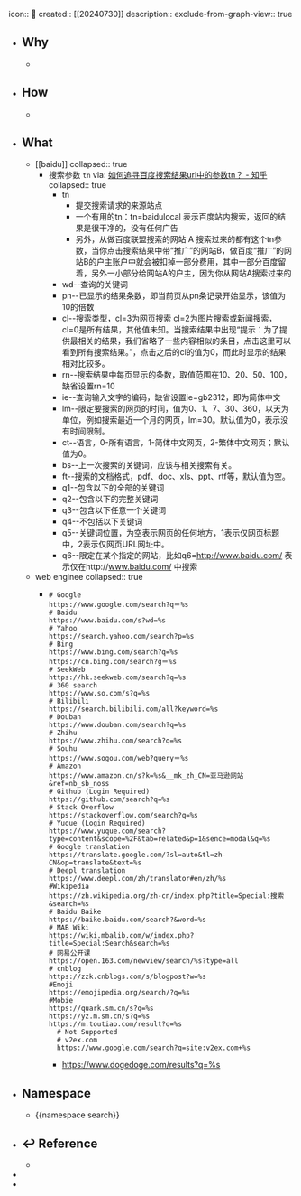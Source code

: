 icon:: 📄
created:: [[20240730]]
description::
exclude-from-graph-view:: true

- ## Why
  -
- ## How
  -
- ## What
  - [[baidu]]
    collapsed:: true
    - 搜索参数 `tn` via: [如何追寻百度搜索结果url中的参数tn？ - 知乎](https://www.zhihu.com/question/20642243/answer/56522791)
      collapsed:: true
      - tn
        - 提交搜索请求的来源站点
        - 一个有用的tn：tn=baidulocal 表示百度站内搜索，返回的结果是很干净的，没有任何广告
        - 另外，从做百度联盟搜索的网站 A 搜索过来的都有这个tn参数，当你点击搜索结果中带“推广”的网站B，做百度“推广”的网站B的户主账户中就会被扣掉一部分费用，其中一部分百度留着，另外一小部分给网站A的户主，因为你从网站A搜索过来的
      - wd--查询的关键词
      - pn--已显示的结果条数，即当前页从pn条记录开始显示，该值为10的倍数
      - cl--搜索类型，cl=3为网页搜索 cl=2为图片搜索或新闻搜索，cl=0是所有结果，其他值未知。当搜索结果中出现“提示：为了提供最相关的结果，我们省略了一些内容相似的条目，点击这里可以看到所有搜索结果。”，点击之后的cl的值为0，而此时显示的结果相对比较多。
      - rn--搜索结果中每页显示的条数，取值范围在10、20、50、100，缺省设置rn=10
      - ie--查询输入文字的编码，缺省设置ie=gb2312，即为简体中文
      - lm--限定要搜索的网页的时间，值为0、1、7、30、360，以天为单位，例如搜索最近一个月的网页，lm=30。默认值为0，表示没有时间限制。
      - ct--语言，0-所有语言，1-简体中文网页，2-繁体中文网页；默认值为0。
      - bs--上一次搜索的关键词，应该与相关搜索有关。
      - ft--搜索的文档格式，pdf、doc、xls、ppt、rtf等，默认值为空。
      - q1--包含以下的全部的关键词
      - q2--包含以下的完整关键词
      - q3--包含以下任意一个关键词
      - q4--不包括以下关键词
      - q5--关键词位置，为空表示网页的任何地方，1表示仅网页标题中，2表示仅网页URL网址中。
      - q6--限定在某个指定的网站，比如q6=http://www.baidu.com/ 表示仅在http://www.baidu.com/ 中搜索
  - web enginee
    collapsed:: true
    - ```shell
      # Google
      https://www.google.com/search?q＝%s
      # Baidu
      https://www.baidu.com/s?wd=%s
      # Yahoo
      https://search.yahoo.com/search?p=%s
      # Bing
      https://www.bing.com/search?q=%s
      https://cn.bing.com/search?g＝%s
      # SeekWeb
      https://hk.seekweb.com/search?q=%s
      # 360 search
      https://www.so.com/s?q=%s
      # Bilibili
      https://search.bilibili.com/all?keyword=%s
      # Douban
      https://www.douban.com/search?q=%s
      # Zhihu
      https://www.zhihu.com/search?q=%s
      # Souhu
      https://www.sogou.com/web?query＝%s
      # Amazon
      https://www.amazon.cn/s?k=%s&__mk_zh_CN=亚马逊网站&ref=nb_sb_noss
      # Github (Login Required)
      https://github.com/search?q=%s
      # Stack Overflow
      https://stackoverflow.com/search?q=%s
      # Yuque (Login Required)
      https://www.yuque.com/search?type=content&scope=%2F&tab=related&p=1&sence=modal&q=%s
      # Google translation
      https://translate.google.com/?sl=auto&tl=zh-CN&op=translate&text=%s
      # Deepl translation
      https://www.deepl.com/zh/translator#en/zh/%s
      #Wikipedia
      https://zh.wikipedia.org/zh-cn/index.php?title=Special:搜索&search=%s
      # Baidu Baike
      https://baike.baidu.com/search?&word=%s
      # MAB Wiki
      https://wiki.mbalib.com/w/index.php?title=Special:Search&search=%s
      # 网易公开课
      https://open.163.com/newview/search/%s?type=all
      # cnblog
      https://zzk.cnblogs.com/s/blogpost?w=%s
      #Emoji
      https://emojipedia.org/search/?q=%s
      #Mobie
      https://quark.sm.cn/s?q=%s
      https://yz.m.sm.cn/s?q=%s
      https://m.toutiao.com/result?q=%s
      	# Not Supported
      	# v2ex.com
      	https://www.google.com/search?q=site:v2ex.com+%s
      ```
      - https://www.dogedoge.com/results?q=%s
- ## Namespace
  - {{namespace search}}
- ## ↩ Reference
  -
-
-